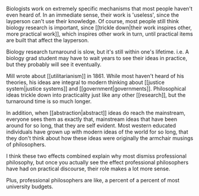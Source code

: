 Biologists work on extremely specific mechanisms that most people haven't even heard of. In an immediate sense, their work is 'useless', since the layperson can't use their knowledge. Of course, most people still think biology research is important, since [[trickle down|their work inspires other, more practical work]], which inspires other work in turn, until practical items are built that affect the layperson.

Biology research turnaround is slow, but it's still within one's lifetime. i.e. A biology grad student may have to wait years to see their ideas in practice, but they probably will see it eventually.

Mill wrote about [[utilitarianism]] in 1861. While most haven't heard of his theories, his ideas are integral to modern thinking about [[justice system|justice systems]] and [[government|governments]]. Philosophical ideas trickle down into practicality just like any other [[research]], but the turnaround time is so much longer.

In addition, when [[abstraction|abstract]] ideas do reach the mainstream, everyone sees them as exactly that, mainstream ideas that have been around for so long, that they are self evident. Most western educated individuals have grown up with modern ideas of the world for so long, that they don't think about how these ideas were originally the armchair musings of philosophers.

I think these two effects combined explain why most dismiss professional philosophy, but once you actually see the effect professional philosophers have had on practical discourse, their role makes a lot more sense.

Plus, professional philosophers are like, a percent of a percent of most university budgets.
